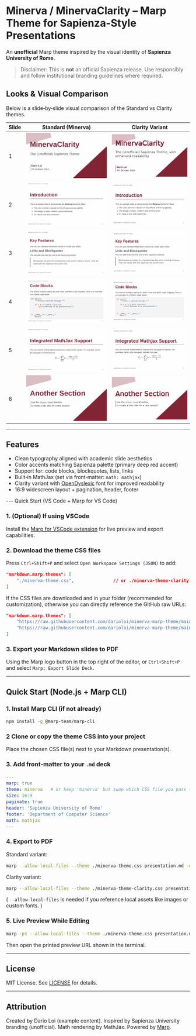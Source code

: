 # Minerva / MinervaClarity – Marp Theme for Sapienza-Style Presentations

An **unofficial** Marp theme inspired by the visual identity of **Sapienza University of Rome**. 

> Disclaimer: This is **not** an official Sapienza release. Use responsibly and follow institutional branding guidelines where required.

## Looks & Visual Comparison

Below is a slide‑by‑slide visual comparison of the Standard vs Clarity themes.

| Slide | Standard (Minerva)              | Clarity Variant                         |
| ----- | ------------------------------- | --------------------------------------- |
| 1     | ![Slide 1](imgs/example_p1.png) | ![Slide 1](imgs/example_clarity_p1.png) |
| 2     | ![Slide 2](imgs/example_p2.png) | ![Slide 2](imgs/example_clarity_p2.png) |
| 3     | ![Slide 3](imgs/example_p3.png) | ![Slide 3](imgs/example_clarity_p3.png) |
| 4     | ![Slide 4](imgs/example_p4.png) | ![Slide 4](imgs/example_clarity_p4.png) |
| 5     | ![Slide 5](imgs/example_p5.png) | ![Slide 5](imgs/example_clarity_p5.png) |
| 6     | ![Slide 6](imgs/example_p6.png) | ![Slide 6](imgs/example_clarity_p6.png) |

---
## Features

- Clean typography aligned with academic slide aesthetics
- Color accents matching Sapienza palette (primary deep red accent)
- Support for: code blocks, blockquotes, lists, links
- Built‑in MathJax (set via front‑matter: `math: mathjax`)
- Clarity variant with [OpenDyslexic](https://opendyslexic.org/) font for improved readability
- 16:9 widescreen layout + pagination, header, footer

--- Quick Start (VS Code + Marp for VS Code)

### 1. (Optional) If using VSCode
Install the [Marp for VSCode extension](https://marketplace.visualstudio.com/items?itemName=marp-team.marp-vscode) for live preview and export capabilities.


### 2. Download the theme CSS files
Press `Ctrl+Shift+P` and select `Open Workspace Settings (JSON)` to add:
```json
"markdown.marp.themes": [
    "./minerva-theme.css",               // or ./minerva-theme-clarity.css
]
```
If the CSS files are downloaded and in your folder (recommended for customization), otherwise you can directly reference the GitHub raw URLs:

```json
"markdown.marp.themes": [
    "https://raw.githubusercontent.com/darioloi/minerva-marp-theme/main/minerva-theme.css",
    "https://raw.githubusercontent.com/darioloi/minerva-marp-theme/main/minerva-theme-clarity.css"
]
```

### 3. Export your Markdown slides to PDF
Using the Marp logo button in the top right of the editor, or `Ctrl+Shift+P` and select `Marp: Export Slide Deck`.

---
## Quick Start (Node.js + Marp CLI)

### 1. Install Marp CLI (if not already)
```bash
npm install -g @marp-team/marp-cli
```

### 2 Clone or copy the theme CSS into your project
Place the chosen CSS file(s) next to your Markdown presentation(s).

### 3. Add front‑matter to your `.md` deck
```yaml
---
marp: true
theme: minerva   # or keep 'minerva' but swap which CSS file you pass to marp CLI
size: 16:9
paginate: true
header: 'Sapienza University of Rome'
footer: 'Department of Computer Science'
math: mathjax
---
```

### 4. Export to PDF
Standard variant:
```bash
marp --allow-local-files --theme ./minerva-theme.css presentation.md -o example.pdf
```
Clarity variant:
```bash
marp --allow-local-files --theme ./minerva-theme-clarity.css presentation-clarity.md -o example_clarity.pdf
```

( `--allow-local-files` is needed if you reference local assets like images or custom fonts. )

### 5. Live Preview While Editing
```bash
marp -ps --allow-local-files --theme ./minerva-theme.css presentation.md
```
Then open the printed preview URL shown in the terminal.


---
## License
MIT License. See [LICENSE](LICENSE) for details.

---
## Attribution
Created by Dario Loi (example content). Inspired by Sapienza University branding (unofficial). Math rendering by MathJax. Powered by [Marp](https://marp.app/).
